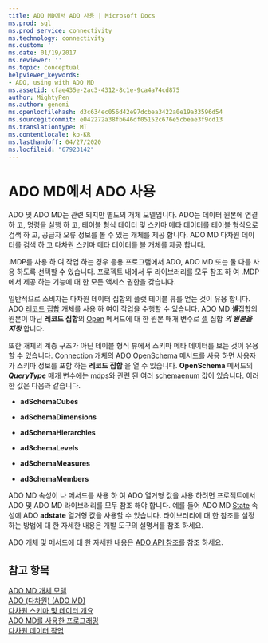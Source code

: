 ```yaml
---
title: ADO MD에서 ADO 사용 | Microsoft Docs
ms.prod: sql
ms.prod_service: connectivity
ms.technology: connectivity
ms.custom: ''
ms.date: 01/19/2017
ms.reviewer: ''
ms.topic: conceptual
helpviewer_keywords:
- ADO, using with ADO MD
ms.assetid: cfae435e-2ac3-4312-8c1e-9ca4a74cd875
author: MightyPen
ms.author: genemi
ms.openlocfilehash: d3c634ec056d42e97dcbea3422a0e19a33596d54
ms.sourcegitcommit: e042272a38fb646df05152c676e5cbeae3f9cd13
ms.translationtype: MT
ms.contentlocale: ko-KR
ms.lasthandoff: 04/27/2020
ms.locfileid: "67923142"
---
```

# <a name="using-ado-with-ado-md"></a>ADO MD에서 ADO 사용
ADO 및 ADO MD는 관련 되지만 별도의 개체 모델입니다. ADO는 데이터 원본에 연결 하 고, 명령을 실행 하 고, 테이블 형식 데이터 및 스키마 메타 데이터를 테이블 형식으로 검색 하 고, 공급자 오류 정보를 볼 수 있는 개체를 제공 합니다. ADO MD 다차원 데이터를 검색 하 고 다차원 스키마 메타 데이터를 볼 개체를 제공 합니다.  
  
 .MDP를 사용 하 여 작업 하는 경우 응용 프로그램에서 ADO, ADO MD 또는 둘 다를 사용 하도록 선택할 수 있습니다. 프로젝트 내에서 두 라이브러리를 모두 참조 하 여 .MDP에서 제공 하는 기능에 대 한 모든 액세스 권한을 갖습니다.  
  
 일반적으로 소비자는 다차원 데이터 집합의 플랫 테이블 뷰를 얻는 것이 유용 합니다. ADO [레코드 집합](../../../ado/reference/ado-api/recordset-object-ado.md) 개체를 사용 하 여이 작업을 수행할 수 있습니다. ADO MD **셀**집합의 원본이 아닌 **레코드 집합**의 [Open](../../../ado/reference/ado-api/open-method-ado-recordset.md) 메서드에 대 한 원본 매개 변수로 [셀](../../../ado/reference/ado-md-api/cellset-object-ado-md.md) 집합 ***의 원본을 지정*** 합니다.  
  
 또한 개체의 계층 구조가 아닌 테이블 형식 뷰에서 스키마 메타 데이터를 보는 것이 유용할 수 있습니다. [Connection](../../../ado/reference/ado-api/connection-object-ado.md) 개체의 ADO [OpenSchema](../../../ado/reference/ado-api/openschema-method.md) 메서드를 사용 하면 사용자가 스키마 정보를 포함 하는 **레코드 집합** 을 열 수 있습니다. **OpenSchema** 메서드의 ***QueryType*** 매개 변수에는 mdps와 관련 된 여러 [schemaenum](../../../ado/reference/ado-api/schemaenum.md) 값이 있습니다. 이러한 값은 다음과 같습니다.  
  
-   **adSchemaCubes**  
  
-   **adSchemaDimensions**  
  
-   **adSchemaHierarchies**  
  
-   **adSchemaLevels**  
  
-   **adSchemaMeasures**  
  
-   **adSchemaMembers**  
  
 ADO MD 속성이 나 메서드를 사용 하 여 ADO 열거형 값을 사용 하려면 프로젝트에서 ADO 및 ADO MD 라이브러리를 모두 참조 해야 합니다. 예를 들어 ADO MD [State](../../../ado/reference/ado-md-api/state-property-ado-md.md) 속성에 ADO **adstate** 열거형 값을 사용할 수 있습니다. 라이브러리에 대 한 참조를 설정 하는 방법에 대 한 자세한 내용은 개발 도구의 설명서를 참조 하세요.  
  
 ADO 개체 및 메서드에 대 한 자세한 내용은 [ADO API 참조](../../../ado/reference/ado-api/ado-api-reference.md)를 참조 하세요.  
  
## <a name="see-also"></a>참고 항목  
 [ADO MD 개체 모델](../../../ado/reference/ado-md-api/ado-md-object-model.md)   
 [ADO (다차원) (ADO MD)](../../../ado/guide/multidimensional/ado-multidimensional-ado-md.md)   
 [다차원 스키마 및 데이터 개요](../../../ado/guide/multidimensional/overview-of-multidimensional-schemas-and-data.md)   
 [ADO MD를 사용한 프로그래밍](../../../ado/guide/multidimensional/programming-with-ado-md.md)   
 [다차원 데이터 작업](../../../ado/guide/multidimensional/working-with-multidimensional-data.md)
